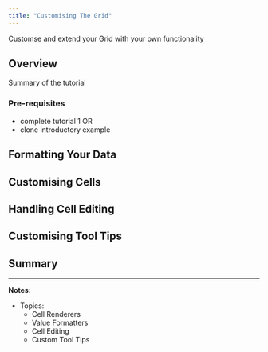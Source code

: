 ```yaml
---
title: "Customising The Grid"
---
```


Customse and extend your Grid with your own functionality

## Overview

Summary of the tutorial

### Pre-requisites

- complete tutorial 1
OR
- clone introductory example

## Formatting Your Data

## Customising Cells

## Handling Cell Editing

## Customising Tool Tips

## Summary

---
__Notes:__

- Topics:
  - Cell Renderers
  - Value Formatters
  - Cell Editing
  - Custom Tool Tips

